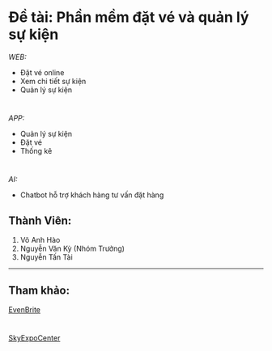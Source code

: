 # Đề tài: Phần mềm đặt vé và quản lý sự kiện
*WEB:*
* Đặt vé online
* Xem chi tiết sự kiện
* Quản lý sự kiện
#
*APP:*
* Quản lý sự kiện
* Đặt vé
* Thống kê
#
*AI:*
* Chatbot hỗ trợ khách hàng tư vấn đặt hàng
## Thành Viên:
1. Võ Anh Hào
2. Nguyễn Văn Kỳ (Nhóm Trưởng)
3. Nguyễn Tấn Tài
***
## Tham khảo:
[EvenBrite](https://www.eventbrite.com/)
#
[SkyExpoCenter](https://skyexpocenter.com.vn/)

